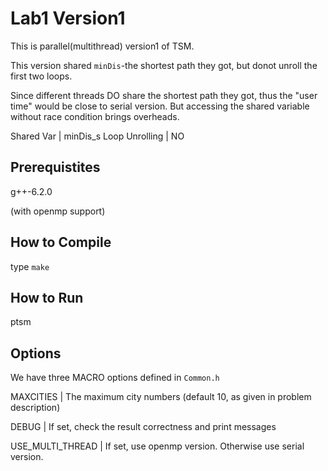 # Lab1 Version1

This is parallel(multithread) version1 of TSM.

This version shared `minDis`-the shortest path they got,
but donot unroll the first two loops.

Since different threads DO share the shortest path they
got, thus the "user time" would be close to serial version.
But accessing the shared variable without race condition
brings overheads.

Shared Var      | minDis_s
Loop Unrolling  | NO

## Prerequistites

g++-6.2.0

(with openmp support)

## How to Compile

type `make`

## How to Run

ptsm <num-cities> <num-threads> <input-file-path>

## Options

We have three MACRO options defined in `Common.h`

MAXCITIES  | The maximum city numbers (default 10, as given in problem description)

DEBUG      | If set, check the result correctness and print messages

USE_MULTI_THREAD | If set, use openmp version. Otherwise use serial version.
